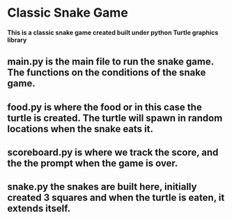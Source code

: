 # Classic Snake Game 

#### This is a classic snake game created built under python Turtle graphics library

## **main.py** is the main file to run the snake game. The functions on the conditions of the snake game.

## **food.py** is where the food or in this case the turtle is created. The turtle will spawn in random locations when the snake eats it.

## **scoreboard.py** is where we track the score, and the the prompt when the game is over.

## **snake.py** the snakes are built here, initially created 3 squares and when the turtle is eaten, it extends itself. 



